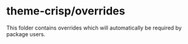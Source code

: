 # theme-crisp/overrides

This folder contains overrides which will automatically be required by package users.
